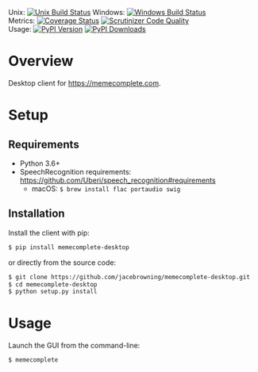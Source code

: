 Unix: [![Unix Build Status](http://img.shields.io/travis/jacebrowning/memecomplete-desktop/master.svg)](https://travis-ci.org/jacebrowning/memecomplete-desktop) Windows: [![Windows Build Status](https://img.shields.io/appveyor/ci/jacebrowning/memecomplete-desktop/master.svg)](https://ci.appveyor.com/project/jacebrowning/memecomplete-desktop)<br>Metrics: [![Coverage Status](http://img.shields.io/coveralls/jacebrowning/memecomplete-desktop/master.svg)](https://coveralls.io/r/jacebrowning/memecomplete-desktop) [![Scrutinizer Code Quality](http://img.shields.io/scrutinizer/g/jacebrowning/memecomplete-desktop.svg)](https://scrutinizer-ci.com/g/jacebrowning/memecomplete-desktop/?branch=master)<br>Usage: [![PyPI Version](http://img.shields.io/pypi/v/memecomplete-desktop.svg)](https://pypi.python.org/pypi/memecomplete-desktop) [![PyPI Downloads](http://img.shields.io/pypi/dm/memecomplete-desktop.svg)](https://pypi.python.org/pypi/memecomplete-desktop)

# Overview

Desktop client for https://memecomplete.com.

# Setup

## Requirements

* Python 3.6+
* SpeechRecognition requirements: https://github.com/Uberi/speech_recognition#requirements
  * macOS: `$ brew install flac portaudio swig`

## Installation

Install the client with pip:

```sh
$ pip install memecomplete-desktop
```

or directly from the source code:

```sh
$ git clone https://github.com/jacebrowning/memecomplete-desktop.git
$ cd memecomplete-desktop
$ python setup.py install
```

# Usage

Launch the GUI from the command-line:

```sh
$ memecomplete
```
